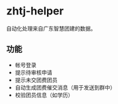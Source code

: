 # zhtj-helper

自动化处理来自广东智慧团建的数据。

## 功能

- 帐号登录
- 提示待审核申请
- 提示未交团费团员
- 自动生成团费催交消息（用于发送到群中）
- 校验团员信息（如学历）
